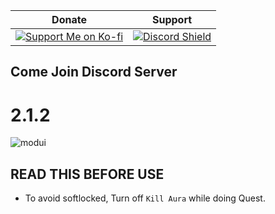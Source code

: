 | Donate | Support |
|-------|------|
| [![Support Me on Ko-fi](https://ko-fi.com/img/githubbutton_sm.svg)](https://ko-fi.com/alyamasha) | [![Discord Shield](https://discord.com/api/guilds/1330497624482123818/widget.png?style=shield)](https://discord.gg/blackshores) |

## Come Join Discord Server

# 2.1.2
![modui](https://github.com/user-attachments/assets/f0daacec-87f9-4147-82e3-c599a46c632a)

## READ THIS BEFORE USE
- To avoid softlocked, Turn off `Kill Aura` while doing Quest.
